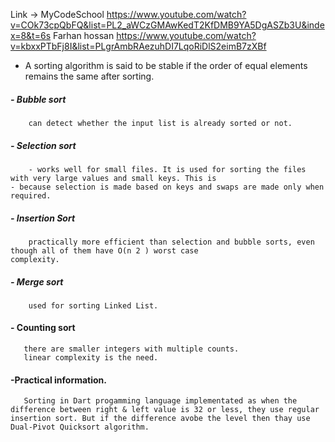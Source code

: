 Link -> MyCodeSchool https://www.youtube.com/watch?v=COk73cpQbFQ&list=PL2_aWCzGMAwKedT2KfDMB9YA5DgASZb3U&index=8&t=6s
        Farhan hossan https://www.youtube.com/watch?v=kbxxPTbFj8I&list=PLgrAmbRAezuhDI7LqoRiDlS2eimB7zXBf

- A sorting algorithm is said to be stable if the order of equal elements remains the same after sorting.

##### - Bubble sort
        can detect whether the input list is already sorted or not.
        
##### - Selection sort 
        - works well for small files. It is used for sorting the files with very large values and small keys. This is                             - because selection is made based on keys and swaps are made only when required.
        
##### - Insertion Sort 
        practically more efficient than selection and bubble sorts, even though all of them have O(n 2 ) worst case                               complexity.
  
##### - Merge sort 
        used for sorting Linked List.

#### - Counting sort
       there are smaller integers with multiple counts.
       linear complexity is the need.

####   -Practical information.
       Sorting in Dart progamming language implementated as when the difference between right & left value is 32 or less, they use regular        insertion sort. But if the difference avobe the level then thay use Dual-Pivot Quicksort algorithm.
